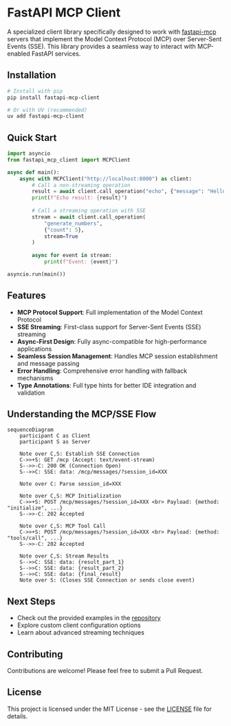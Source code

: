 # FastAPI MCP Client

A specialized client library specifically designed to work with [fastapi-mcp](https://github.com/tadata-org/fastapi_mcp) servers that implement the Model Context Protocol (MCP) over Server-Sent Events (SSE). This library provides a seamless way to interact with MCP-enabled FastAPI services.

## Installation

```bash
# Install with pip
pip install fastapi-mcp-client

# Or with UV (recommended)
uv add fastapi-mcp-client
```

## Quick Start

```python
import asyncio
from fastapi_mcp_client import MCPClient

async def main():
    async with MCPClient("http://localhost:8000") as client:
        # Call a non-streaming operation
        result = await client.call_operation("echo", {"message": "Hello, MCP!"})
        print(f"Echo result: {result}")
        
        # Call a streaming operation with SSE
        stream = await client.call_operation(
            "generate_numbers", 
            {"count": 5},
            stream=True
        )
        
        async for event in stream:
            print(f"Event: {event}")

asyncio.run(main())
```

## Features

- **MCP Protocol Support**: Full implementation of the Model Context Protocol
- **SSE Streaming**: First-class support for Server-Sent Events (SSE) streaming
- **Async-First Design**: Fully async-compatible for high-performance applications
- **Seamless Session Management**: Handles MCP session establishment and message passing
- **Error Handling**: Comprehensive error handling with fallback mechanisms
- **Type Annotations**: Full type hints for better IDE integration and validation

## Understanding the MCP/SSE Flow

```mermaid
sequenceDiagram
    participant C as Client
    participant S as Server

    Note over C,S: Establish SSE Connection
    C->>+S: GET /mcp (Accept: text/event-stream)
    S-->>-C: 200 OK (Connection Open)
    S-->>C: SSE: data: /mcp/messages/?session_id=XXX

    Note over C: Parse session_id=XXX

    Note over C,S: MCP Initialization
    C->>+S: POST /mcp/messages/?session_id=XXX <br> Payload: {method: "initialize", ...}
    S-->>-C: 202 Accepted

    Note over C,S: MCP Tool Call
    C->>+S: POST /mcp/messages/?session_id=XXX <br> Payload: {method: "tools/call", ...}
    S-->>-C: 202 Accepted

    Note over C,S: Stream Results
    S-->>C: SSE: data: {result_part_1}
    S-->>C: SSE: data: {result_part_2}
    S-->>C: SSE: data: {final_result}
    Note over S: (Closes SSE Connection or sends close event)
```

## Next Steps

- Check out the provided examples in the [repository](https://github.com/RooseveltAdvisors/fastapi-mcp-client/tree/main/examples)
- Explore custom client configuration options
- Learn about advanced streaming techniques

## Contributing

Contributions are welcome! Please feel free to submit a Pull Request.

## License

This project is licensed under the MIT License - see the [LICENSE](https://github.com/RooseveltAdvisors/fastapi-mcp-client/blob/main/LICENSE) file for details. 